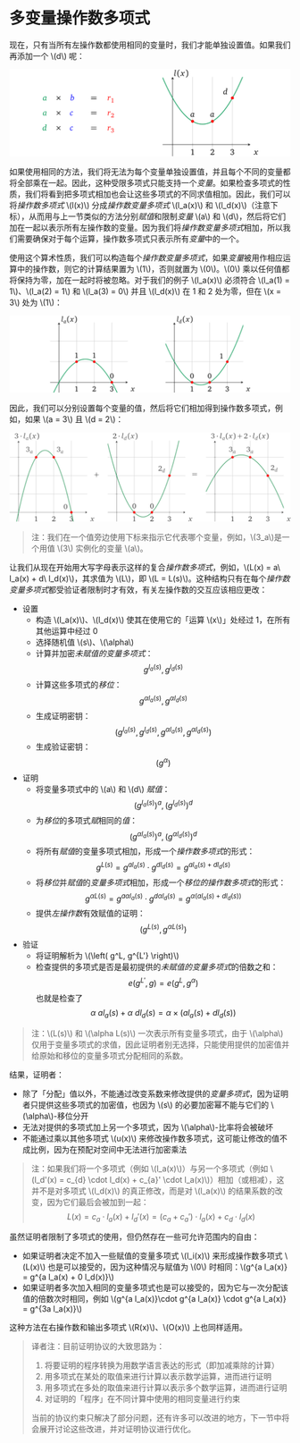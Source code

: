 # 多变量操作数多项式

现在，只有当所有左操作数都使用相同的变量时，我们才能单独设置值。如果我们再添加一个 \\(d\\) 呢：

![img](img/4-23.png)

如果使用相同的方法，我们将无法为每个变量单独设置值，并且每个不同的变量都将全部乘在一起。因此，这种受限多项式只能支持一个*变量*。如果检查多项式的性质，我们将看到把多项式相加也会让这些多项式的不同求值相加。因此，我们可以将*操作数多项式* \\(l(x)\\) 分成*操作数变量多项式* \\(l_a(x)\\) 和 \\(l_d(x)\\)（注意下标），从而用与上一节类似的方法分别*赋值*和限制*变量* \\(a\\) 和 \\(d\\)，然后将它们加在一起以表示所有左操作数的变量。因为我们将*操作数变量多项式*相加，所以我们需要确保对于每个运算，操作数多项式只表示所有*变量*中的一个。

使用这个算术性质，我们可以构造每个*操作数变量多项式*，如果*变量*被用作相应运算中的操作数，则它的计算结果置为 \\(1\\)，否则就置为 \\(0\\)。\\(0\\) 乘以任何值都将保持为零，加在一起时将被忽略。对于我们的例子 \\(l_a(x)\\) 必须符合 \\(l_a(1) = 1\\)、\\(l_a(2) = 1\\) 和 \\(l_a(3) = 0\\) 并且 \\(l_d(x)\\) 在 1 和 2 处为零，但在 \\(x = 3\\) 处为 \\(1\\)：

![img](img/4-24.png)

因此，我们可以分别设置每个变量的值，然后将它们相加得到操作数多项式，例如，如果 \\(a = 3\\) 且 \\(d = 2\\)：

![img](img/4-25.png)

> 注：我们在一个值旁边使用下标来指示它代表哪个变量，例如，\\(3_a\\)是一个用值 \\(3\\) 实例化的变量 \\(a\\)。

让我们从现在开始用大写字母表示这样的复合*操作数多项式*，例如，\\(L(x) = a\ l_a(x) + d\ l_d(x)\\)，其求值为 \\(L\\)，即 \\(L = L(s)\\)。这种结构只有在每个*操作数变量多项式*都受验证者限制时才有效，有关左操作数的交互应该相应更改：

* 设置
  * 构造 \\(l_a(x)\\)、\\(l_d(x)\\) 使其在使用它的「运算 \\(x\\)」处经过 1，在所有其他运算中经过 0
  * 选择随机值 \\(s\\)、\\(\alpha\\)
  * 计算并加密*未赋值的变量多项式*：
    $$g^{l_a(s)}, g^{l_d(s)}$$
  * 计算这些多项式的*移位*：
    $$g^{\alpha l_a(s)}, g^{\alpha l_d(s)}$$
  * 生成证明密钥：
    $$\left( g^{l_a(s)}, g^{l_d(s)}, g^{\alpha l_a(s)}, g^{\alpha l_d(s)} \right)$$
  * 生成验证密钥：
    $$\left( g^\alpha \right)$$
* 证明
  * 将变量多项式中的 \\(a\\) 和 \\(d\\) *赋值*：
    $$\left(g^{l_a(s)}\right)^a, \left( g^{l_d(s)} \right)^d$$
  * 为*移位*的多项式*赋*相同的*值*：
    $$\left(g^{\alpha l_a(s)}\right)^a, \left( g^{\alpha l_d(s)} \right)^d$$
  * 将所有*赋值*的变量多项式相加，形成一个*操作数多项式*的形式：
    $$g^{L(s)} = g^{a l_a(s)} \cdot g^{d l_d(s)} = g^{a l_a(s) + d l_d(s)}$$
  * 将*移位*并*赋值*的*变量多项式*相加，形成一个*移位的操作数多项式*的形式：
    $$g^{\alpha L(s)} = g^{a \alpha l_a(s)} \cdot g^{d \alpha l_d(s)} = g^{\alpha \left(a l_a(s) + d l_d(s) \right)}$$
  * 提供*左操作数*有效赋值的证明：
    $$\left( g^{L(s)}, g^{\alpha L(s)} \right)$$
* 验证
  * 将证明解析为 \\(\left( g^L, g^{L'} \right)\\)
  * 检查提供的多项式是否是最初提供的*未赋值的变量多项式*的倍数之和：
    $$e\left( g^{L'}, g \right) = e\left( g^{L}, g^\alpha \right)$$
    也就是检查了
    $$\alpha\ a l_a(s) + \alpha\ d l_d(s) = \alpha \times (a l_a(s) + d l_d(s))$$

> 注：\\(L(s)\\) 和 \\(\alpha L(s)\\) 一次表示所有变量多项式，由于 \\(\alpha\\) 仅用于变量多项式的求值，因此证明者别无选择，只能使用提供的加密值并给原始和移位的变量多项式分配相同的系数。

结果，证明者：

* 除了「分配」值以外，不能通过改变系数来修改提供的*变量多项式*，因为证明者只提供这些多项式的加密值，也因为 \\(s\\) 的必要加密幂不能与它们的 \\(\alpha\\)-移位分开
* 无法对提供的多项式加上另一个多项式，因为 \\(\alpha\\)-比率将会被破坏
* 不能通过乘以其他多项式 \\(u(x)\\) 来修改操作数多项式，这可能让修改的值不成比例，因为在预配对空间中无法进行加密乘法

> 注：如果我们将一个多项式（例如 \\(l_a(x)\\)）与另一个多项式（例如 \\(l_d'(x) = c_{d} \cdot l_d(x) + c_{a}' \cdot l_a(x)\\)）相加（或相减），这并不是对多项式 \\(l_d(x)\\) 的真正修改，而是对 \\(l_a(x)\\) 的结果系数的改变，因为它们最后会被加到一起：
> $$L(x) = c_{a} \cdot l_a(x) + l_d'(x) = \left(c_a + c_a'\right) \cdot l_a(x) + c_d \cdot l_d(x)$$

虽然证明者限制了多项式的使用，但仍然存在一些可允许范围内的自由：

* 如果证明者决定不加入一些赋值的变量多项式 \\(l_i(x)\\) 来形成操作数多项式 \\(L(x)\\) 也是可以接受的，因为这种情况与赋值为 \\(0\\) 时相同：\\(g^{a l_a(x)} = g^{a l_a(x) + 0 l_d(x)}\\)
* 如果证明者多次加入相同的变量多项式也是可以接受的，因为它与一次分配该值的倍数次时相同，例如 \\(g^{a l_a(x)}\cdot g^{a l_a(x)} \cdot g^{a l_a(x)} = g^{3a l_a(x)}\\)

这种方法在右操作数和输出多项式 \\(R(x)\\)、\\(O(x)\\) 上也同样适用。

> 译者注：目前证明协议的大致思路为：
>
> 1. 将要证明的程序转换为用数学语言表达的形式（即加减乘除的计算）
> 2. 用多项式在某处的取值来进行计算以表示数学运算，进而进行证明
> 3. 用多项式在多处的取值来进行计算以表示多个数学运算，进而进行证明
> 4. 对证明的「程序」在不同计算中使用的相同变量进行约束
>
> 当前的协议约束只解决了部分问题，还有许多可以改进的地方，下一节中将会展开讨论这些改进，并对证明协议进行优化。
